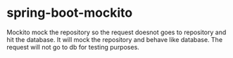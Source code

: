 # spring-boot-mockito

Mockito mock the repository so the request doesnot goes to repository and hit the database. It will mock the repository and behave like database. The request will not go to db for testing purposes.
